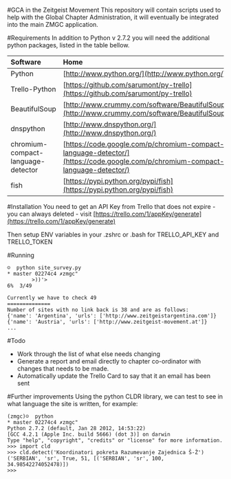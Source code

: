 #GCA in the Zeitgeist Movement
This repository will contain scripts used to help with the Global Chapter Administration, it will eventually be integrated into the main ZMGC application.

#Requirements
In addition to Python v 2.7.2 you will need the additional python packages, listed in the table bellow.

| Software                           | Home                                                                                                                           |
|:-----------------------------------|:-------------------------------------------------------------------------------------------------------------------------------|
| Python                             | [http://www.python.org/](http://www.python.org/)                                                                               |
| Trello-Python                      | [https://github.com/sarumont/py-trello](https://github.com/sarumont/py-trello)                                                 |
| BeautifulSoup                      | [http://www.crummy.com/software/BeautifulSoup/](http://www.crummy.com/software/BeautifulSoup/)                                 |
| dnspython                          | [http://www.dnspython.org/](http://www.dnspython.org/)                                                                         |
| chromium-compact-language-detector | [https://code.google.com/p/chromium-compact-language-detector/](https://code.google.com/p/chromium-compact-language-detector/) |
| fish                               | [https://pypi.python.org/pypi/fish](https://pypi.python.org/pypi/fish)                                                         |

#Installation
You need to get an API Key from Trello that does not expire - you can always deleted - visit [https://trello.com/1/appKey/generate](https://trello.com/1/appKey/generate)

Then setup ENV variables in your .zshrc or .bash for TRELLO_API_KEY and TRELLO_TOKEN

#Running

    ☺  python site_survey.py                                                        * master 02274c4 ✗zmgc"
            >))'>                                                                                   6%  3/49
    
    Currently we have to check 49                                                                                                     
    ==============
    Number of sites with no link back is 38 and are as follows:
    {'name': 'Argentina', 'urls': ['http://www.zeitgeistargentina.com']}
    {'name': 'Austria', 'urls': ['http://www.zeitgeist-movement.at']}
    ...

#Todo
* Work through the list of what else needs changing
* Generate a report and email directly to chapter co-ordinator with changes that needs to be made.
* Automatically update the Trello Card to say that it an email has been sent

#Further improvements
Using the python CLDR library, we can test to see in what language the site is written, for example:

    (zmgc)☺  python                                                                                                                                            * master 02274c4 ✗zmgc"
    Python 2.7.2 (default, Jan 28 2012, 14:53:22)
    [GCC 4.2.1 (Apple Inc. build 5666) (dot 3)] on darwin
    Type "help", "copyright", "credits" or "license" for more information.
    >>> import cld
    >>> cld.detect('Koordinatori pokreta Razumevanje Zajednica Š-Ž')
    ('SERBIAN', 'sr', True, 51, [('SERBIAN', 'sr', 100, 34.98542274052478)])
    >>>
